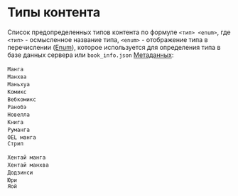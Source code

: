 # Типы контента

Список предопределенных типов контента по формуле `<тип> <enum>`, где `<тип>` - осмысленное название типа, `<enum>` - отображение типа в перечислении ([Enum](https://www.wikiwand.com/ru/%D0%9F%D0%B5%D1%80%D0%B5%D1%87%D0%B8%D1%81%D0%BB%D1%8F%D0%B5%D0%BC%D1%8B%D0%B9_%D1%82%D0%B8%D0%BF)), которое используется для определения типа в базе данных сервера или `book_info.json` [Метаданных](/ru/guides/metadata.md):

`Манга` <Badge vertical="middle" text="MANGA" />  
`Манхва` <Badge vertical="middle" text="MANHWA" />  
`Маньхуа` <Badge vertical="middle" text="MANHUA" />  
`Комикс` <Badge vertical="middle" text="COMICS" />  
`Вебкомикс` <Badge vertical="middle" text="WEBCOMICS" />  
`Ранобэ`<Badge vertical="middle" text="LIGHT_NOVEL" />  
`Новелла` <Badge vertical="middle" text="NOVEL" />  
`Книга` <Badge vertical="middle" text="BOOK" />  
`Руманга` <Badge vertical="middle" text="RUMANGA" />  
`OEL манга` <Badge vertical="middle" text="OEL_MANGA" />  
`Стрип` <Badge vertical="middle" text="STRIP" />  

`Хентай манга` <Badge vertical="middle" text="HENTAI_MANGA" /> <Badge type="error" vertical="middle" text="18+" />  
`Хентай манхва` <Badge vertical="middle" text="HENTAI_MANHWA" /> <Badge type="error" vertical="middle"  text="18+" />  
`Додзинси` <Badge vertical="middle" text="DOUJINSHI" /> <Badge type="error" vertical="middle"  text="18+" />  
`Юри` <Badge vertical="middle" text="YURI_MANGA" /> <Badge type="error" vertical="middle"  text="18+" />  
`Яой` <Badge vertical="middle" text="YAOI_MANGA" /> <Badge type="error" vertical="middle"  text="18+" />  